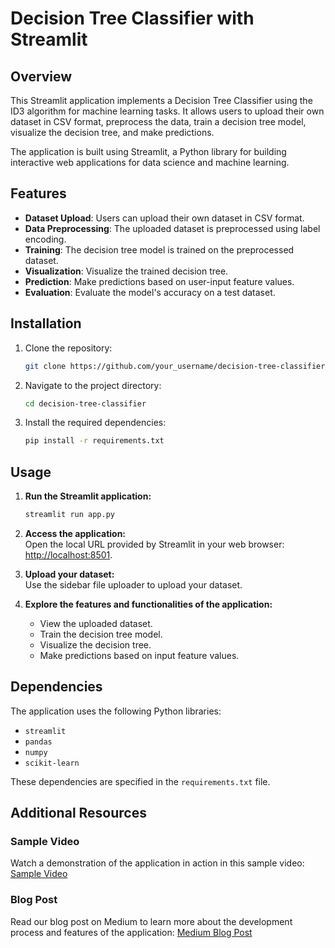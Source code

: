# Decision Tree Classifier with Streamlit

## Overview

This Streamlit application implements a Decision Tree Classifier using the ID3 algorithm for machine learning tasks. It allows users to upload their own dataset in CSV format, preprocess the data, train a decision tree model, visualize the decision tree, and make predictions.

The application is built using Streamlit, a Python library for building interactive web applications for data science and machine learning.

## Features

- **Dataset Upload**: Users can upload their own dataset in CSV format.
- **Data Preprocessing**: The uploaded dataset is preprocessed using label encoding.
- **Training**: The decision tree model is trained on the preprocessed dataset.
- **Visualization**: Visualize the trained decision tree.
- **Prediction**: Make predictions based on user-input feature values.
- **Evaluation**: Evaluate the model's accuracy on a test dataset.

## Installation

1. Clone the repository:
   ```bash
   git clone https://github.com/your_username/decision-tree-classifier.git
   ```
2. Navigate to the project directory:
   ```bash
   cd decision-tree-classifier
   ```
3. Install the required dependencies:
   ```bash
   pip install -r requirements.txt
   ```
## Usage

1. **Run the Streamlit application:**

   ```bash
   streamlit run app.py
   ```
2. **Access the application:**  
   Open the local URL provided by Streamlit in your web browser: [http://localhost:8501](http://localhost:8501).

3. **Upload your dataset:**  
   Use the sidebar file uploader to upload your dataset.

4. **Explore the features and functionalities of the application:**  
   - View the uploaded dataset.
   - Train the decision tree model.
   - Visualize the decision tree.
   - Make predictions based on input feature values.

## Dependencies

The application uses the following Python libraries:

- `streamlit`
- `pandas`
- `numpy`
- `scikit-learn`

These dependencies are specified in the `requirements.txt` file.

## Additional Resources

### Sample Video
Watch a demonstration of the application in action in this sample video:
[Sample Video]([https://drive.google.com/file/d/1-hA7wJvHQpIye5pxC9UzpJkt_oA_4gbL/view?usp=drive_link](https://drive.google.com/file/d/15ZqLqHRTX3X6XyEeksnZMu-S_dtXtt04/view?usp=drive_link))

### Blog Post
Read our blog post on Medium to learn more about the development process and features of the application:
[Medium Blog Post]([https://medium.com/@prabhuprabhakar647/title-a-case-study-of-the-candidate-elimination-algorithm-fff6a5f97ee9](https://medium.com/@prabhuprabhakar647/-2f619c84983f)) 
